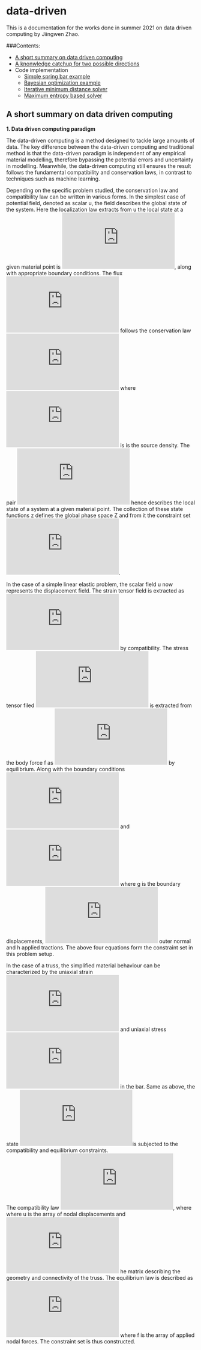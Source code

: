 # data-driven

This is a documentation for the works done in summer 2021 on data driven computing by Jiingwen Zhao.

###Contents:
- [A short summary on data driven computing](README.md)
- [A knonwledge catchup for two possible directions](BO_multifid.md)
- Code implementation
    + [Simple spring bar example](SpringBar.md)
    + [Bayesian optimization example](BO.md)
    + [Iterative minimum distance solver](mindist.md)
    + [Maximum entropy based solver](maxent.md)
  
## A short summary on data driven computing

**1. Data driven computing paradigm**

The data-driven computing is a method designed to tackle large amounts of data. The key difference between the data-driven computing and traditional method is that the data-driven paradigm is independent of any empirical material modelling, therefore bypassing the potential errors and uncertainty in modelling. Meanwhile, the data-driven computing still ensures the result follows the fundamental compatibility and conservation laws, in contrast to techniques such as machine learning. 

Depending on the specific problem studied, the conservation law and compatibility law can be written in various forms. In the simplest case of potential field, denoted as scalar u, the field describes the global state of the system. Here the localization law extracts from u the local state at a given material point is
![](https://latex.codecogs.com/gif.latex?%5Cepsilon%20%3D%20%5Cnabla%20u), along with appropriate boundary conditions. 
The flux ![](https://latex.codecogs.com/gif.latex?%5Csigma) follows the conservation law 
![](https://latex.codecogs.com/gif.latex?%5Cnabla%20%5Ccdot%20%5Csigma%20%3D%20%5Crho) where ![](https://latex.codecogs.com/gif.latex?%5Crho) is is the source density.
The pair ![](https://latex.codecogs.com/gif.latex?z%20%3D%20%28%5Cepsilon%2C%5Csigma%29) hence describes the local state of a system at a given material point. The collection of these state functions z defines the global phase space Z and from it the constraint set ![](https://latex.codecogs.com/gif.latex?E%20%5Cin%20Z).

In the case of a simple linear elastic problem, the scalar field u now represents the displacement field. The strain tensor field is extracted as
![](https://latex.codecogs.com/gif.latex?%5Cepsilon%20%28x%29%20%3D%20%5Cfrac%7B1%7D%7B2%7D%28%5Cnabla%20u%28x%29&plus;%5Cnabla%20u%5ET%28x%29%29) by compatibility.
The stress tensor filed ![](https://latex.codecogs.com/gif.latex?%5Csigma) is extracted from the body force f as
![](https://latex.codecogs.com/gif.latex?%5Cnabla%20%5Ccdot%20%5Csigma%28x%29%20&plus;f%28x%29%20%3D%200) by equilibrium.
Along with the boundary conditions ![](https://latex.codecogs.com/gif.latex?u%28x%29%20%3D%20g%28x%29) and
![](https://latex.codecogs.com/gif.latex?%5Csigma%28x%29%5Cnu%28x%29%20%3D%20h%28x%29) where g is the boundary displacements, ![](https://latex.codecogs.com/gif.latex?%5Cnu) outer normal and h applied tractions. The above four equations form the constraint set in this problem setup.

In the case of a truss, the simplified material behaviour can be characterized by the uniaxial strain ![](https://latex.codecogs.com/gif.latex?%5Cepsilon_e) and uniaxial stress ![](https://latex.codecogs.com/gif.latex?%5Csigma_e) in the bar. 
Same as above, the state ![](https://latex.codecogs.com/gif.latex?z%20%3D%20%28%5Cepsilon%2C%5Csigma%29)is subjected to the compatibility and equilibrium constraints.  
The compatibility law ![](https://latex.codecogs.com/gif.latex?%5Csigma_e%20%3D%20B_eu), where where u is the array of nodal displacements and ![](https://latex.codecogs.com/gif.latex?B_e) he matrix describing the geometry and connectivity of the truss. The equilibrium law is described as
![](https://latex.codecogs.com/gif.latex?%5Csum%5Em_%7Be%3D1%7D%20B_e%5ET%20w_e%20%5Csigma_e%20%3D%20f) where f is the array of applied nodal forces. The constraint set is thus constructed.
